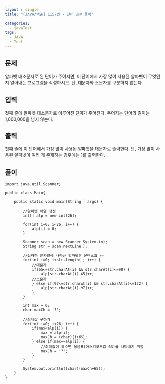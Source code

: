 ```yaml
---
layout : single
title: "[JAVA/백준] 1157번 - 단어 공부 풀이"

categories:
  - javaTest
tags:
  - JAVA
  - Test
---
```


## 문제

알파벳 대소문자로 된 단어가 주어지면, 이 단어에서 가장 많이 사용된 알파벳이 무엇인지 알아내는 프로그램을 작성하시오. 단, 대문자와 소문자를 구분하지 않는다.

## 입력

첫째 줄에 알파벳 대소문자로 이루어진 단어가 주어진다. 주어지는 단어의 길이는 1,000,000을 넘지 않는다.

## 출력

첫째 줄에 이 단어에서 가장 많이 사용된 알파벳을 대문자로 출력한다. 단, 가장 많이 사용된 알파벳이 여러 개 존재하는 경우에는 ?를 출력한다.

## 풀이
~~~
import java.util.Scanner;

public class Main{

	public static void main(String[] args) {
		
		//알파벳 배열 생성
		int[] alp = new int[26];
				
		for(int i=0; i<26; i++) {
			alp[i] = 0;
		}
		
		Scanner scan = new Scanner(System.in);
		String str = scan.nextLine();
		
		//입력한 문자열에 나타난 알파벳은 인덱스값 ++
		for(int i=0; i<str.length(); i++) {
			//대문자
			if(65<=str.charAt(i) && str.charAt(i)<=90) {
				alp[str.charAt(i)-65]++;
			//소문자
			} else if(97<=str.charAt(i) && str.charAt(i)<=122) {
				alp[str.charAt(i)-97]++;
			}
		}
		
		int max = 0;
		char maxCh = '?';
		
		//최대값 구하기
		for(int i=0; i<26; i++) {
			if(max<alp[i]) {
				max = alp[i];
				maxCh = (char)(i+65);
			} else if(max==alp[i]) {
				//최대값이 복수면 물음표(아스키코드값 63)를 나타내기 위함
				maxCh = '?';
			}
		}
		
		System.out.println((char)(maxCh+65));
	}
}
~~~
